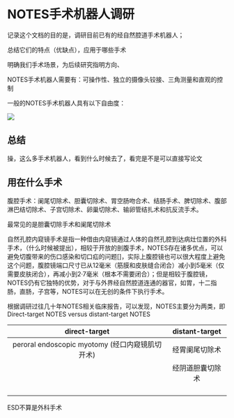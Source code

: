 # NOTES手术机器人调研

记录这个文档的目的是，调研目前已有的经自然腔道手术机器人；

总结它们的特点（优缺点），应用于哪些手术

明确我们手术场景，为后续研究指明方向、



NOTES手术机器人需要有：可操作性、独立的摄像头铰接、三角测量和直观的控制

一般的NOTES手术机器人具有以下自由度：

![](https://media.springernature.com/lw685/springer-static/image/art%3A10.1007%2Fs00464-014-3816-z/MediaObjects/464_2014_3816_Fig1_HTML.gif?as=webp)



## 总结

操，这么多手术机器人，看到什么时候去了，看完是不是可以直接写论文







## 用在什么手术

腹腔手术：阑尾切除术、胆囊切除术、胃空肠吻合术、结肠手术、脾切除术、腹部淋巴结切除术、子宫切除术、卵巢切除术、输卵管结扎术和抗反流手术。

最常见的是胆囊切除手术和阑尾切除术



自然孔腔内窥镜手术是指一种借由内窥镜通过人体的自然孔腔到达病灶位置的外科手术，（什么时候被提出），相较于开放的剖腹手术，NOTES存在诸多优点，可以避免切腹带来的伤口感染和切口疝的问题[]，实际上腹腔镜也可以很大程度上避免这个问题，腹腔镜端口尺寸已从12毫米（筋膜和皮肤缝合闭合）减小到5毫米（仅需要皮肤闭合），再减小到2·7毫米（根本不需要闭合）；但是相较于腹腔镜，NOTES仍有它独特的优势，对于与外界经自然腔道连通的器官，如胃，十二指肠，直肠，子宫等，NOTES可以在无创的条件下执行手术。

根据调研过往几十年NOTES相关临床报告，可以发现，NOTES主要分为两类，即Direct-target NOTES versus  distant-target NOTES

|                  direct-target                  |  distant-target  |
| :---------------------------------------------: | :--------------: |
| peroral endoscopic myotomy (经口内窥镜肌切开术) |  经胃阑尾切除术  |
|                                                 | 经阴道胆囊切除术 |
|                                                 |                  |
|                                                 |                  |
|                                                 |                  |
|                                                 |                  |

ESD不算是外科手术



